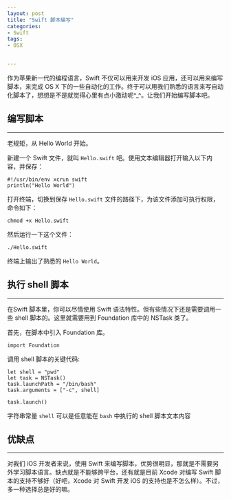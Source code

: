 ```yaml
---
layout: post
title: "Swift 脚本编写"
categories:
- Swift
tags:
- OSX


---
```


作为苹果新一代的编程语言，Swift 不仅可以用来开发 iOS 应用，还可以用来编写脚本，来完成 OS X 下的一些自动化的工作。终于可以用我们熟悉的语言来写自动化脚本了，想想是不是就觉得心里有点小激动呢^_^。让我们开始编写脚本吧。

## 编写脚本
---

老规矩，从 Hello World 开始。

新建一个 Swift 文件，就叫 `Hello.swift` 吧。使用文本编辑器打开输入以下内容，并保存：

	#!/usr/bin/env xcrun swift
	println("Hello World")

打开终端，切换到保存 `Hello.swift` 文件的路径下，为该文件添加可执行权限，命令如下：

	chmod +x Hello.swift

然后运行一下这个文件：

	./Hello.swift

终端上输出了熟悉的 `Hello World`。


## 执行 shell 脚本
---

在Swift 脚本里，你可以尽情使用 Swift 语法特性。但有些情况下还是需要调用一些 shell 脚本的。这里就需要用到 Foundation 库中的 NSTask 类了。

首先，在脚本中引入 Foundation 库。

	import Foundation

调用 shell 脚本的关键代码:

	let shell = "pwd"
	let task = NSTask()
	task.launchPath = "/bin/bash"
	task.arguments = ["-c", shell]

	task.launch()

字符串常量 `shell` 可以是任意能在 `bash` 中执行的 shell 脚本文本内容

## 优缺点
---

对我们 iOS 开发者来说，使用 Swift 来编写脚本，优势很明显，那就是不需要另外学习脚本语言。缺点就是不能够跨平台，还有就是目前 Xcode 对编写 Swift 脚本的支持不够好（好吧，Xcode 对 Swift 开发 iOS 的支持也是不怎么样）。不过，多一种选择总是好的嘛。
